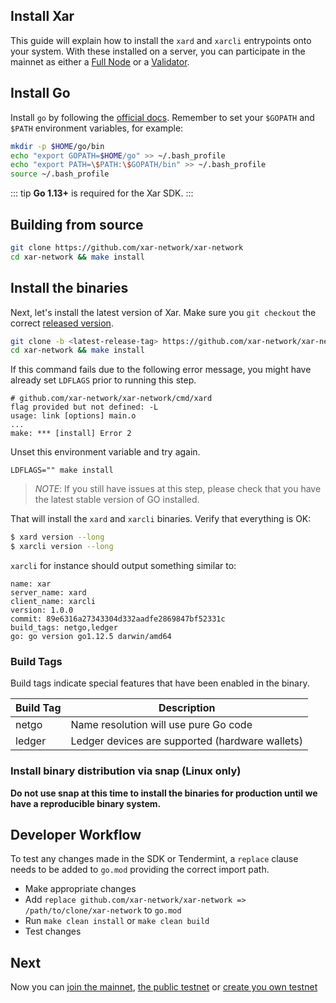 
## Install Xar

This guide will explain how to install the `xard` and `xarcli` entrypoints onto your system. With these installed on a server, you can participate in the mainnet as either a [Full Node](./join-mainnet.md) or a [Validator](./validators/validator-setup.md).

## Install Go

Install `go` by following the [official docs](https://golang.org/doc/install).
Remember to set your `$GOPATH` and `$PATH` environment variables, for example:

```bash
mkdir -p $HOME/go/bin
echo "export GOPATH=$HOME/go" >> ~/.bash_profile
echo "export PATH=\$PATH:\$GOPATH/bin" >> ~/.bash_profile
source ~/.bash_profile
```

::: tip
**Go 1.13+** is required for the Xar SDK.
:::

## Building from source

```bash
git clone https://github.com/xar-network/xar-network
cd xar-network && make install
```

## Install the binaries

Next, let's install the latest version of Xar. Make sure you `git checkout` the correct [released version](https://github.com/xar-network/xar-network/releases).

```bash
git clone -b <latest-release-tag> https://github.com/xar-network/xar-network
cd xar-network && make install
```

If this command fails due to the following error message, you might have already set `LDFLAGS` prior to running this step.

```
# github.com/xar-network/xar-network/cmd/xard
flag provided but not defined: -L
usage: link [options] main.o
...
make: *** [install] Error 2
```

Unset this environment variable and try again.

```
LDFLAGS="" make install
```

> _NOTE_: If you still have issues at this step, please check that you have the latest stable version of GO installed.

That will install the `xard` and `xarcli` binaries. Verify that everything is OK:

```bash
$ xard version --long
$ xarcli version --long
```

`xarcli` for instance should output something similar to:

```shell
name: xar
server_name: xard
client_name: xarcli
version: 1.0.0
commit: 89e6316a27343304d332aadfe2869847bf52331c
build_tags: netgo,ledger
go: go version go1.12.5 darwin/amd64
```

### Build Tags

Build tags indicate special features that have been enabled in the binary.

| Build Tag | Description                                     |
| --------- | ----------------------------------------------- |
| netgo     | Name resolution will use pure Go code           |
| ledger    | Ledger devices are supported (hardware wallets) |

### Install binary distribution via snap (Linux only)

**Do not use snap at this time to install the binaries for production until we have a reproducible binary system.**

## Developer Workflow

To test any changes made in the SDK or Tendermint, a `replace` clause needs to be added to `go.mod` providing the correct import path.

- Make appropriate changes
- Add `replace github.com/xar-network/xar-network => /path/to/clone/xar-network` to `go.mod`
- Run `make clean install` or `make clean build`
- Test changes

## Next

Now you can [join the mainnet](./join-mainnet.md), [the public testnet](./join-testnet.md) or [create you own testnet](./deploy-testnet.md)
